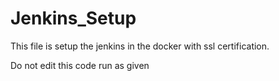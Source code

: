 # Jenkins_Setup
This file is setup the jenkins in the docker with ssl certification.

Do not edit this code run as given
